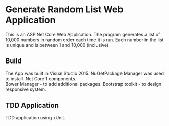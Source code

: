 # Generate Random List Web Application

This is an ASP.Net Core Web Application. 
The program generates a list of 10,000 numbers in random order each time it is run. 
Each number in the list is unique and is between 1 and 10,000 (inclusive).

## Build

The App was built in Visual Studio 2015.
NuGetPackage Manager was used to install .Net Core 1 components.     
Bower Manager - to add additional packages.
Bootstrap toolkit - to design responsive system.

## TDD Application

TDD application using xUnit.